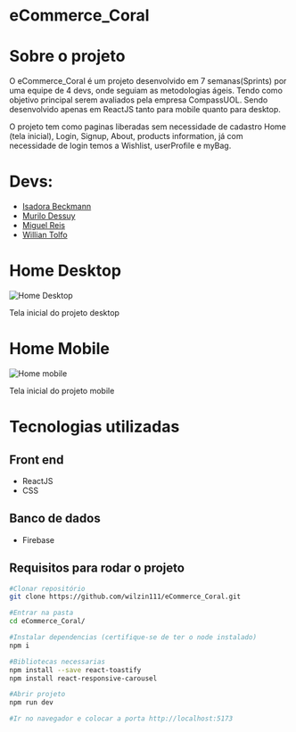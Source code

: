 # eCommerce_Coral

# Sobre o projeto
O eCommerce_Coral é um projeto desenvolvido em 7 semanas(Sprints) por uma equipe de 4 devs, onde seguiam as metodologias ágeis. Tendo como objetivo principal serem avaliados pela empresa CompassUOL. Sendo desenvolvido apenas em ReactJS tanto para mobile quanto para desktop.

O projeto tem como paginas liberadas sem necessidade de cadastro Home (tela inicial), Login, Signup, About, products information, já com necessidade de login temos a Wishlist, userProfile e myBag.

# Devs:
- [Isadora Beckmann](https://github.com/isabeckmann)
- [Murilo Dessuy](https://github.com/MuriloDessuy)
- [Miguel Reis](https://github.com/tzydit)
- [Willian Tolfo](https://github.com/wilzin111)
  
# Home Desktop
![Home Desktop](https://github.com/wilzin111/eCommerce_Coral/assets/129423295/3dc020ea-02f1-45d6-b7e9-b745f314bed0)

Tela inicial do projeto desktop

# Home Mobile
![Home mobile](https://github.com/wilzin111/eCommerce_Coral/assets/129423295/6365d3b7-2518-49b2-b96f-af35dd79b4c7)

Tela inicial do projeto mobile

# Tecnologias utilizadas

## Front end
- ReactJS
- CSS

## Banco de dados
- Firebase

## Requisitos para rodar o projeto

``` bash
#Clonar repositório
git clone https://github.com/wilzin111/eCommerce_Coral.git

#Entrar na pasta
cd eCommerce_Coral/

#Instalar dependencias (certifique-se de ter o node instalado)
npm i

#Bibliotecas necessarias
npm install --save react-toastify
npm install react-responsive-carousel

#Abrir projeto
npm run dev

#Ir no navegador e colocar a porta http://localhost:5173
```
